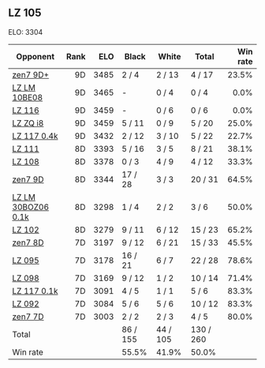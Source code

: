 ## LZ 105 ##

ELO: 3304

Opponent | Rank | ELO | Black | White | Total | Win rate
---------|-----:|----:|-------|-------|-------|-------:
[zen7 9D+](zen7%209D+.md) | 9D | 3485 | 2 / 4 | 2 / 13 | 4 / 17 | 23.5%
[LZ LM 10BE08](LZ%20LM%2010BE08.md) | 9D | 3465 | - | 0 / 4 | 0 / 4 | 0.0%
[LZ 116](LZ%20116.md) | 9D | 3459 | - | 0 / 6 | 0 / 6 | 0.0%
[LZ ZQ i8](LZ%20ZQ%20i8.md) | 9D | 3459 | 5 / 11 | 0 / 9 | 5 / 20 | 25.0%
[LZ 117 0.4k](LZ%20117%200.4k.md) | 9D | 3432 | 2 / 12 | 3 / 10 | 5 / 22 | 22.7%
[LZ 111](LZ%20111.md) | 8D | 3393 | 5 / 16 | 3 / 5 | 8 / 21 | 38.1%
[LZ 108](LZ%20108.md) | 8D | 3378 | 0 / 3 | 4 / 9 | 4 / 12 | 33.3%
[zen7 9D](zen7%209D.md) | 8D | 3344 | 17 / 28 | 3 / 3 | 20 / 31 | 64.5%
[LZ LM 30BOZ06 0.1k](LZ%20LM%2030BOZ06%200.1k.md) | 8D | 3298 | 1 / 4 | 2 / 2 | 3 / 6 | 50.0%
[LZ 102](LZ%20102.md) | 8D | 3279 | 9 / 11 | 6 / 12 | 15 / 23 | 65.2%
[zen7 8D](zen7%208D.md) | 7D | 3197 | 9 / 12 | 6 / 21 | 15 / 33 | 45.5%
[LZ 095](LZ%20095.md) | 7D | 3178 | 16 / 21 | 6 / 7 | 22 / 28 | 78.6%
[LZ 098](LZ%20098.md) | 7D | 3169 | 9 / 12 | 1 / 2 | 10 / 14 | 71.4%
[LZ 117 0.1k](LZ%20117%200.1k.md) | 7D | 3091 | 4 / 5 | 1 / 1 | 5 / 6 | 83.3%
[LZ 092](LZ%20092.md) | 7D | 3084 | 5 / 6 | 5 / 6 | 10 / 12 | 83.3%
[zen7 7D](zen7%207D.md) | 7D | 3003 | 2 / 2 | 2 / 3 | 4 / 5 | 80.0%
Total | | | 86 / 155 | 44 / 105 | 130 / 260 | 
Win rate| | | 55.5% | 41.9% | 50.0% | 
